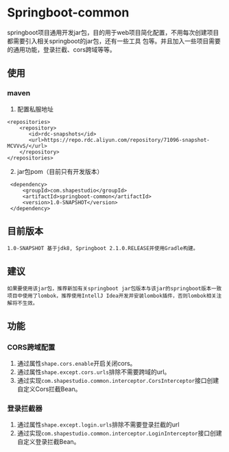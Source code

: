 # Springboot-common
  springboot项目通用开发jar包，目的用于web项目简化配置，不用每次创建项目都需要引入相关springboot的jar包，还有一些工具
包等。并且加入一些项目需要的通用功能，登录拦截、cors跨域等等。

## 使用

### maven
1. 配置私服地址
```
<repositories>
    <repository>
       <id>rdc-snapshots</id>
       <url>https://repo.rdc.aliyun.com/repository/71096-snapshot-MCVVvS/</url>
    </repository>
</repositories>
```

2. jar包pom（目前只有开发版本）
```
 <dependency>
     <groupId>com.shapestudio</groupId>
     <artifactId>springboot-common</artifactId>
     <version>1.0-SNAPSHOT</version>
 </dependency>
```


## 目前版本
    1.0-SNAPSHOT 基于jdk8, Springboot 2.1.0.RELEASE并使用Gradle构建。

## 建议
    如果要使用该jar包，推荐新加有关springboot jar包版本与该jar的springboot版本一致
    项目中使用了lombok，推荐使用IntellJ Idea开发并安装lombok插件，否则lombok相关注解将不生效。

## 功能

### CORS跨域配置
  1. 通过属性`shape.cors.enable`开启关闭cors。
  2. 通过属性`shape.except.cors.urls`排除不需要跨域的url。
  3. 通过实现`com.shapestudio.common.interceptor.CorsInterceptor`接口创建自定义Cors拦截Bean。

### 登录拦截器
  1. 通过属性`shape.except.login.urls`排除不需要登录拦截的url
  2. 通过实现`com.shapestudio.common.interceptor.LoginInterceptor`接口创建自定义登录拦截Bean。